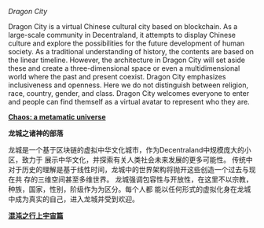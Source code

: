 *Dragon City*


Dragon City is a virtual Chinese cultural city based on blockchain. As a large-scale community in
Decentraland, it attempts to display Chinese culture and explore the possibilities for the future
development of human society.
As a traditional understanding of history, the contents are based on the linear timeline. However,
the architecture in Dragon City will set aside these and create a three-dimensional space or even a
multidimensional world where the past and present coexist.
Dragon City emphasizes inclusiveness and openness. Here we do not distinguish between religion,
race, country, gender, and class. Dragon City welcomes everyone to enter and people can find
themself as a virtual avatar to represent who they are.

[**Chaos: a metamatic universe**](https://metaverselabs.github.io/DragonCity/Proposal/ProposalofDragonCity.pdf)


**龙城之诸神的部落** 


龙城是一个基于区块链的虚拟中华文化城市，作为Decentraland中规模庞大的小区，致力于
展示中华文化，并探索有关人类社会未来发展的更多可能性。
传统中对于历史的理解是基于线性时间，龙城中的世界架构将抛开这些创造一个过去与现在共
存的三维空间甚至多维世界。
龙城强调包容性与开放性，在这里不以宗教，种族，国家，性别，阶级作为为区分。每个人都
能以任何形式的虚拟化身在龙城中成为真实的自己，进入龙城并受到欢迎。

[**混沌之行上宇宙篇**](https://metaverselabs.github.io/DragonCity/Proposal/龙城规划（ppt）.pdf)

